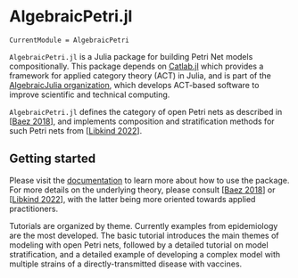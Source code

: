 # AlgebraicPetri.jl

```@meta
CurrentModule = AlgebraicPetri
```

`AlgebraicPetri.jl` is a Julia package for building Petri Net models
compositionally. This package depends on [Catlab.jl](https://github.com/AlgebraicJulia/Catlab.jl)
which provides a framework for applied category theory (ACT) in Julia, and is
part of the [AlgebraicJulia organization](https://www.algebraicjulia.org/),
which develops ACT-based software to improve scientific and technical
computing.

`AlgebraicPetri.jl` defines the category of open Petri nets as described in [[Baez 2018](https://arxiv.org/abs/1808.05415)],
and implements composition and stratification methods for such Petri nets
from [[Libkind 2022](https://doi.org/10.1098/rsta.2021.0309)].

## Getting started

Please visit the [documentation](https://algebraicjulia.github.io/AlgebraicPetri.jl/dev/)
to learn more about how to use the package. For more details on the underlying theory,
please consult [[Baez 2018](https://arxiv.org/abs/1808.05415)] or [[Libkind 2022](https://doi.org/10.1098/rsta.2021.0309)],
with the latter being more oriented towards applied practitioners.

Tutorials are organized by theme. Currently examples from epidemiology are the most
developed. The basic tutorial introduces the main themes of modeling with open Petri nets,
followed by a detailed tutorial on model stratification, and a detailed example
of developing a complex model with multiple strains of a directly-transmitted disease
with vaccines.